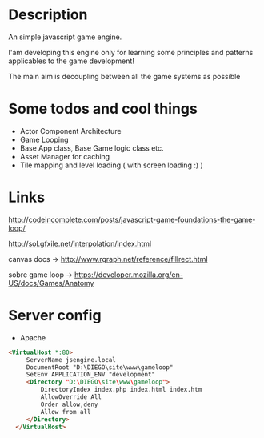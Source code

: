# Description

An simple javascript game engine.

I'am developing this engine only for learning some principles 
and patterns applicables to the game development!

The main aim is decoupling between all the game systems as possible

Some todos and cool things
===================================
* Actor Component Architecture
* Game Looping
* Base App class, Base Game logic class etc.
* Asset Manager for caching
* Tile mapping and level loading ( with screen loading :) )

Links
=========

http://codeincomplete.com/posts/javascript-game-foundations-the-game-loop/

http://sol.gfxile.net/interpolation/index.html

canvas docs -> http://www.rgraph.net/reference/fillrect.html

sobre game loop -> https://developer.mozilla.org/en-US/docs/Games/Anatomy


Server config
===================================

* Apache

```html
<VirtualHost *:80>
     ServerName jsengine.local
     DocumentRoot "D:\DIEGO\site\www\gameloop"
     SetEnv APPLICATION_ENV "development"
     <Directory "D:\DIEGO\site\www\gameloop">
         DirectoryIndex index.php index.html index.htm
         AllowOverride All
         Order allow,deny
         Allow from all
     </Directory>
  </VirtualHost>
```
